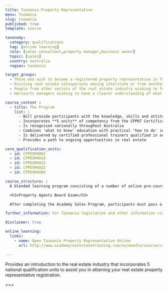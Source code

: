 ```yaml
---
title: Tasmania Property Representative
menu: Tasmania
slug: tasmania
published: true
template: course

taxonomy:
  category: qualifications
  tag: [online learning]
  role: [sales consultant,property manager,business owner]
  topic: [sales]
  country: australia
  region: tasmania

target_groups:
  - Those who wish to become a registered property representative in Tasmania
  - Existing real estate salespersons moving interstate or from another country wishing to register as a salesperson
  - People from other sectors of the real estate industry wishing to further develop their knowledge or skills in specific areas
  - Harcourts managers wishing to have a clearer understanding of what their new recruits are learning

course_content :
  - title: The Program
    list: |
      - Will provide participants with the knowledge, skills and attitudes to build a successful career in real estate sales
      - Incorporates **5 units** of competency from the CPP07 Certificate IV in Property Services (Real Estate)
      - Is recognised nationally throughout Australia
      - Combines 'what to know' education with practical 'how to do' instruction
      - Is delivered by certified professional trainers qualified in accelerated learning techniques to enhance learning retention and student engagement
      - Provides a path to ongoing opportunities in real estate

core_qualification_units:
  - id: CPPDSM4002
  - id: CPPDSM4010
  - id: CPPDSM4015
  - id: CPPDSM4022
  - id: CPPDSM4080

course_structure: |
  A blended learning program consisting of a number of online pre-course tasks followed by 5 days in class training.

  <h3>Property Agents Board Exam</h3>

  After completing the Academy Sales Program, participants must pass a Tasmanian Property Agents Board examination to gain their property representative registration certificate.

further_information: For Tasmania legislation and other information visit [Consumer Affairs and Fair Trading](http://www.consumer.tas.gov.au/property).

disclaimer: true

online_learning:
  links:
    - name: Open Tasmania Property Representative Online
      url: http://www.academyrealestatetraining.com/au/moodle/course/view.php?id=120

---
```


Provides an introduction to the real estate industry that incorporates 5 national qualification units to assist you in attaining your real estate property representative registration.

===
